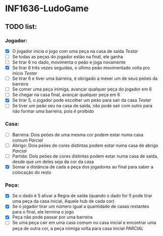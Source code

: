 # INF1636-LudoGame

## TODO list:

### Jogador:
- [x] O jogador inicia o jogo com uma peça na casa de saída *Testar*
- [ ] Se todas as peças do jogador estão na final, ele ganha
- [ ] Se tirar 6 no dado, movimenta o peão e joga novamente
- [x] Se tirar 6 três vezes seguidas, o último peão movimentado volta pro início *Testar*
- [ ] Se tirar 6 e tiver uma barreira, é obrigado a mexer um de seus peões da barreira
- [ ] Se comer uma peça inimiga, avançar qualquer peça do jogador em 6
- [ ] Se chegar na casa final, avançar qualquer peça em 6
- [x] Se tirar 5, o jogador pode escolher um peão para sair da casa *Testar*
- [ ] Se tiver um peão seu na casa de saída, não pode sair com outro para não formar uma barreira, pois é proibido

### Casa:
- [ ] Barreira: Dois peões de uma mesma cor podem estar numa casa comum *Parcial*
- [ ] Abrigo: Dois peões de cores distintas podem estar numa casa de abrigo *Parcial*
- [ ] Partida: Dois peões de cores distintas podem estar numa casa de saída, desde que um deles seja da cor da casa
- [x] Somar a distância de cada a peça dos jogadores ao final para saber a colocação do resto

### Peça:
- [x] Se o dado é 5 ativar a Regra de saída (quando o dado for 5 pode tirar uma peça da casa inicial, Aquele hub de cada cor)
- [x] Se o jogador tirar um número igual a quantidade de casas restantes para o final, ele termina o jogo 
- [x] Peça não pode passar por uma barreira
- [ ] Se uma peça cair em uma casa comum ou casa inicial e encontrar uma peça de outra cor, a peça inimiga volta para casa inicial *PARCIAL*
